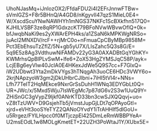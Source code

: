 UhoNJasMq+iJnIozOX2/FfdaFDU2i4I2EFrJnnwFTBw=
sVmlGZS+F8r5BHnQ/A4GD8/nKgyvII47qzS1MieL0E4=
W/XscdScuYNwNAWHYh1mNGS37NKFc1ScBXkfhn517Q0=
KJHILVSBF3ze8qRP1GdxzcKT79BFoNVwWBvwOflQ+0k=
bfJwqbNaKi9es2yXWArEPH4ks/a1ZSaN6kMPKWgNRSo=
juAcI2MNXDV/rcF++rjMrC0o+nFmuaCpCByMBp9858M=
Pct3EbEhsuTzZflZ/5N+gb5yU7X/LIsZahc5Q3s8G/E=
5q9E5z8Ag3VdthuwNiFAMDv22yG3A0AXADBtGqYGhKY=
KWMrhsQpBlPLvSwM+lfe6+ZoX53HgZYMSJqC58P/ayk=
LcjEBg6eyVIw40JclA0E4HKexJdWe5Q9S7cc+F7GlxQ=
iW2UDbwt3Yta2mDkVYgs3hTNqgAh3uoCE6HDc3VWY6o=
2krjNApzyoW3gm2jDkUHbrCJlbni+7iHI5tVI4r+NNs=
Lfh77TeIT2HqMEkce9NxrGrSsDuhH1WNq3EDYGbLt0Q=
UR+JWc/x/5Mxd5Wju7IsWEgMc7p87dG6v2S3w1UuQ9Y=
ZHiSnGC3gVypZ9ljkf0ANrKTD33bn3cwSJXQQqvj+uo=
vZ8tTzUWV+D9GsjehTb5jVmstJupGjLDt7qOPAyoGtI=
xjrd+eVHt3ooSYeTYZ2QANoOYvdY1iTrAHHlf5dlGoU=
u5Rrgez/FYlLHpcc0f0MTjczpEl425DmLeRmWBBPYeA=
U2msEOdL1w8MOLgKmetET+22UZH3PoWtaJ1Y/XUbx5E=
